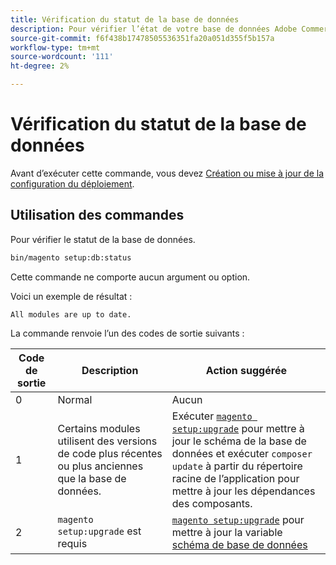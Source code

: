```yaml
---
title: Vérification du statut de la base de données
description: Pour vérifier l’état de votre base de données Adobe Commerce ou Magento Open Source, procédez comme suit.
source-git-commit: f6f438b17478505536351fa20a051d355f5b157a
workflow-type: tm+mt
source-wordcount: '111'
ht-degree: 2%

---
```



# Vérification du statut de la base de données

Avant d’exécuter cette commande, vous devez [Création ou mise à jour de la configuration du déploiement](deployment.md).

## Utilisation des commandes

Pour vérifier le statut de la base de données.

```bash
bin/magento setup:db:status
```

Cette commande ne comporte aucun argument ou option.

Voici un exemple de résultat :

```terminal
All modules are up to date.
```

La commande renvoie l’un des codes de sortie suivants :

| Code de sortie | Description | Action suggérée |
|--------------|--------------|---------------|
| 0 | Normal | Aucun |
| 1 | Certains modules utilisent des versions de code plus récentes ou plus anciennes que la base de données. | Exécuter [`magento setup:upgrade`](database-upgrade.md) pour mettre à jour le schéma de la base de données et exécuter `composer update` à partir du répertoire racine de l’application pour mettre à jour les dépendances des composants. |
| 2 | `magento setup:upgrade` est requis | [`magento setup:upgrade`](database-upgrade.md) pour mettre à jour la variable [schéma de base de données](https://glossary.magento.com/database-schema) |

